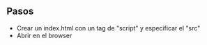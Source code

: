 ## Pasos

* Crear un index.html con un tag de "script" y especificar el "src"
* Abrir en el browser
